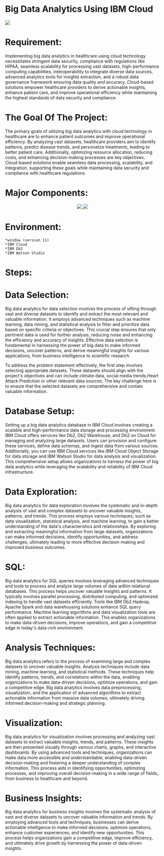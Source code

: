 # Big Data Analytics Using IBM Cloud
      

 <img src="https://enteriscloud.com/wp-content/uploads/2021/08/Cloud-Computing-Big-Data-Analytics-1536x864.png">

 # Requirement:
Implementing big data analytics in healthcare using cloud technology necessitates stringent data security, compliance with regulations like HIPAA, seamless scalability for processing vast datasets, high-performance computing capabilities, interoperability to integrate diverse data sources, advanced analytics tools for insights extraction, and a robust data governance framework ensuring data quality and accuracy. Cloud-based solutions empower healthcare providers to derive actionable insights, enhance patient care, and improve operational efficiency while maintaining the highest standards of data security and compliance.

 # The Goal Of The Project:  
The primary goals of utilizing big data analytics with cloud technology in healthcare are to enhance patient outcomes and improve operational efficiency. By analyzing vast datasets, healthcare providers aim to identify patterns, predict disease trends, and personalize treatments, leading to better patient care. Additionally, optimizing resource allocation, reducing costs, and enhancing decision-making processes are key objectives. Cloud-based solutions enable seamless data processing, scalability, and integration, supporting these goals while maintaining data security and compliance with healthcare regulations.

# Major Components:
<p align="center">
	<a href="#">
	 <img src="https://d117h1jjiq768j.cloudfront.net/images/default-source/products/datadirect/data-sources/db2.png?sfvrsn=e27e2c96_6">	
	</a>
	<a href="#">
		<img src="https://s9i7q5a6.rocketcdn.me/solutions/wp-content/uploads/2022/10/IBMWatsonLogo.png" />
	</a>
</p>

# Environment:
    *window (version 11)
    *IBM Cloud
    *IBM Db2
    *IBM Watson Studio

# Steps:

# Data Selection:

Big data analytics for data selection involves the process of sifting through vast and diverse datasets to identify and extract the most relevant and valuable information. It employs advanced techniques such as machine learning, data mining, and statistical analysis to filter and prioritize data based on specific criteria or objectives. This crucial step ensures that only pertinent data is used for further analysis, reducing noise and enhancing the efficiency and accuracy of insights. Effective data selection is fundamental in harnessing the power of big data to make informed decisions, uncover patterns, and derive meaningful insights for various applications, from business intelligence to scientific research.

To address the problem statement effectively, the first step involves selecting appropriate datasets. These datasets should align with the project's objectives and can include climate data, social media trends,Heart Attack Prediction or other relevant data sources. The key challenge here is to ensure that the selected datasets are comprehensive and contain valuable information.

# Database Setup:

Setting up a big data analytics database in IBM Cloud involves creating a scalable and high-performance data storage and processing environment. IBM Cloud offers services like Db2, Db2 Warehouse, and Db2 on Cloud for managing and analyzing large datasets. Users can provision and configure these services, define data schemas, and ingest data from various sources. Additionally, you can use IBM Cloud services like IBM Cloud Object Storage for data storage and IBM Watson Studio for data analysis and visualization. This comprehensive setup allows organizations to harness the power of big data analytics while leveraging the scalability and reliability of IBM Cloud infrastructure.


# Data Exploration:

Big data analytics for data exploration involves the systematic and in-depth analysis of vast and complex datasets to uncover valuable insights, patterns, and trends. This process employs various techniques, such as data visualization, statistical analysis, and machine learning, to gain a better understanding of the data's characteristics and relationships. By exploring and extracting meaningful information from large datasets, organizations can make informed decisions, identify opportunities, and address challenges, ultimately leading to more effective decision-making and improved business outcomes.

# SQL:
Big data analytics for SQL queries involves leveraging advanced techniques and tools to process and analyze large volumes of data within relational databases. This process helps uncover valuable insights and patterns. It typically involves parallel processing, distributed computing, and optimized indexing to handle vast datasets efficiently. Tools like  IBM Db2.Hadoop, Apache Spark and data warehousing solutions enhance SQL query performance. Machine learning algorithms and data visualization tools are often applied to extract actionable information. This enables organizations to make data-driven decisions, improve operations, and gain a competitive edge in today's data-rich environment. 

# Analysis Techniques:

Big data analytics refers to the process of examining large and complex datasets to uncover valuable insights. Analysis techniques include data mining, machine learning, and statistical methods. These techniques help identify patterns, trends, and correlations within the data, enabling organizations to make data-driven decisions, optimize operations, and gain a competitive edge. Big data analytics involves data preprocessing, visualization, and the application of advanced algorithms to extract actionable information from massive data volumes, ultimately driving informed decision-making and strategic planning.

# Visualization:

Big data analytics for visualization involves processing and analyzing vast datasets to extract valuable insights, trends, and patterns. These insights are then presented visually through various charts, graphs, and interactive dashboards. By using advanced tools and techniques, organizations can make data more accessible and understandable, enabling data-driven decision-making and fostering a deeper understanding of complex information. This process aids in identifying opportunities, optimizing processes, and improving overall decision-making in a wide range of fields, from business to healthcare and beyond.

# Business Insights:

Big data analytics for business insights involves the systematic analysis of vast and diverse datasets to uncover valuable information and trends. By employing advanced tools and techniques, businesses can derive actionable intelligence to make informed decisions, optimize operations, enhance customer experiences, and identify new opportunities. This process helps organizations gain a competitive edge, improve efficiency, and ultimately drive growth by harnessing the power of data-driven insights.
